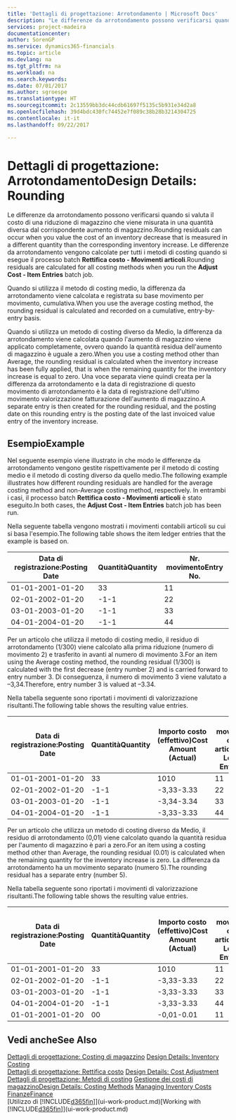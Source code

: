 ```yaml
---
title: 'Dettagli di progettazione: Arrotondamento | Microsoft Docs'
description: "Le differenze da arrotondamento possono verificarsi quando si valuta il costo di una riduzione di magazzino che viene misurata in una quantità diversa dal corrispondente aumento di magazzino. Le differenze da arrotondamento vengono calcolate per tutti i metodi di costing quando si esegue il processo batch **Rettifica costo - Movimenti articoli**."
services: project-madeira
documentationcenter: 
author: SorenGP
ms.service: dynamics365-financials
ms.topic: article
ms.devlang: na
ms.tgt_pltfrm: na
ms.workload: na
ms.search.keywords: 
ms.date: 07/01/2017
ms.author: sgroespe
ms.translationtype: HT
ms.sourcegitcommit: 2c13559bb3dc44cdb61697f5135c5b931e34d2a8
ms.openlocfilehash: 39d4bdc430fc74452e7f089c38b28b3214304725
ms.contentlocale: it-it
ms.lasthandoff: 09/22/2017

---
```

# <a name="design-details-rounding"></a><span data-ttu-id="98970-104">Dettagli di progettazione: Arrotondamento</span><span class="sxs-lookup"><span data-stu-id="98970-104">Design Details: Rounding</span></span>
<span data-ttu-id="98970-105">Le differenze da arrotondamento possono verificarsi quando si valuta il costo di una riduzione di magazzino che viene misurata in una quantità diversa dal corrispondente aumento di magazzino.</span><span class="sxs-lookup"><span data-stu-id="98970-105">Rounding residuals can occur when you value the cost of an inventory decrease that is measured in a different quantity than the corresponding inventory increase.</span></span> <span data-ttu-id="98970-106">Le differenze da arrotondamento vengono calcolate per tutti i metodi di costing quando si esegue il processo batch **Rettifica costo - Movimenti articoli**.</span><span class="sxs-lookup"><span data-stu-id="98970-106">Rounding residuals are calculated for all costing methods when you run the **Adjust Cost - Item Entries** batch job.</span></span>  

 <span data-ttu-id="98970-107">Quando si utilizza il metodo di costing medio, la differenza da arrotondamento viene calcolata e registrata su base movimento per movimento, cumulativa.</span><span class="sxs-lookup"><span data-stu-id="98970-107">When you use the average costing method, the rounding residual is calculated and recorded on a cumulative, entry-by-entry basis.</span></span>  

 <span data-ttu-id="98970-108">Quando si utilizza un metodo di costing diverso da Medio, la differenza da arrotondamento viene calcolata quando l'aumento di magazzino viene applicato completamente, ovvero quando la quantità residua dell'aumento di magazzino è uguale a zero.</span><span class="sxs-lookup"><span data-stu-id="98970-108">When you use a costing method other than Average, the rounding residual is calculated when the inventory increase has been fully applied, that is when the remaining quantity for the inventory increase is equal to zero.</span></span> <span data-ttu-id="98970-109">Una voce separata viene quindi creata per la differenza da arrotondamento e la data di registrazione di questo movimento di arrotondamento è la data di registrazione dell'ultimo movimento valorizzazione fatturazione dell'aumento di magazzino.</span><span class="sxs-lookup"><span data-stu-id="98970-109">A separate entry is then created for the rounding residual, and the posting date on this rounding entry is the posting date of the last invoiced value entry of the inventory increase.</span></span>  

## <a name="example"></a><span data-ttu-id="98970-110">Esempio</span><span class="sxs-lookup"><span data-stu-id="98970-110">Example</span></span>  
 <span data-ttu-id="98970-111">Nel seguente esempio viene illustrato in che modo le differenze da arrotondamento vengono gestite rispettivamente per il metodo di costing medio e il metodo di costing diverso da quello medio.</span><span class="sxs-lookup"><span data-stu-id="98970-111">The following example illustrates how different rounding residuals are handled for the average costing method and non-Average costing method, respectively.</span></span> <span data-ttu-id="98970-112">In entrambi i casi, il processo batch **Rettifica costo - Movimenti articoli** è stato eseguito.</span><span class="sxs-lookup"><span data-stu-id="98970-112">In both cases, the **Adjust Cost - Item Entries** batch job has been run.</span></span>  

 <span data-ttu-id="98970-113">Nella seguente tabella vengono mostrati i movimenti contabili articoli su cui si basa l'esempio.</span><span class="sxs-lookup"><span data-stu-id="98970-113">The following table shows the item ledger entries that the example is based on.</span></span>  

|<span data-ttu-id="98970-114">Data di registrazione:</span><span class="sxs-lookup"><span data-stu-id="98970-114">Posting Date</span></span>|<span data-ttu-id="98970-115">Quantità</span><span class="sxs-lookup"><span data-stu-id="98970-115">Quantity</span></span>|<span data-ttu-id="98970-116">Nr. movimento</span><span class="sxs-lookup"><span data-stu-id="98970-116">Entry No.</span></span>|  
|------------------|--------------|---------------|  
|<span data-ttu-id="98970-117">01-01-20</span><span class="sxs-lookup"><span data-stu-id="98970-117">01-01-20</span></span>|<span data-ttu-id="98970-118">3</span><span class="sxs-lookup"><span data-stu-id="98970-118">3</span></span>|<span data-ttu-id="98970-119">1</span><span class="sxs-lookup"><span data-stu-id="98970-119">1</span></span>|  
|<span data-ttu-id="98970-120">02-01-20</span><span class="sxs-lookup"><span data-stu-id="98970-120">02-01-20</span></span>|<span data-ttu-id="98970-121">-1</span><span class="sxs-lookup"><span data-stu-id="98970-121">-1</span></span>|<span data-ttu-id="98970-122">2</span><span class="sxs-lookup"><span data-stu-id="98970-122">2</span></span>|  
|<span data-ttu-id="98970-123">03-01-20</span><span class="sxs-lookup"><span data-stu-id="98970-123">03-01-20</span></span>|<span data-ttu-id="98970-124">-1</span><span class="sxs-lookup"><span data-stu-id="98970-124">-1</span></span>|<span data-ttu-id="98970-125">3</span><span class="sxs-lookup"><span data-stu-id="98970-125">3</span></span>|  
|<span data-ttu-id="98970-126">04-01-20</span><span class="sxs-lookup"><span data-stu-id="98970-126">04-01-20</span></span>|<span data-ttu-id="98970-127">-1</span><span class="sxs-lookup"><span data-stu-id="98970-127">-1</span></span>|<span data-ttu-id="98970-128">4</span><span class="sxs-lookup"><span data-stu-id="98970-128">4</span></span>|  

 <span data-ttu-id="98970-129">Per un articolo che utilizza il metodo di costing medio, il residuo di arrotondamento (1/300) viene calcolato alla prima riduzione (numero di movimento 2) e trasferito in avanti al numero di movimento 3.</span><span class="sxs-lookup"><span data-stu-id="98970-129">For an item using the Average costing method, the rounding residual (1/300) is calculated with the first decrease (entry number 2) and is carried forward to entry number 3.</span></span> <span data-ttu-id="98970-130">Di conseguenza, il numero di movimento 3 viene valutato a –3,34.</span><span class="sxs-lookup"><span data-stu-id="98970-130">Therefore, entry number 3 is valued at –3.34.</span></span>  

 <span data-ttu-id="98970-131">Nella tabella seguente sono riportati i movimenti di valorizzazione risultanti.</span><span class="sxs-lookup"><span data-stu-id="98970-131">The following table shows the resulting value entries.</span></span>  

|<span data-ttu-id="98970-132">Data di registrazione:</span><span class="sxs-lookup"><span data-stu-id="98970-132">Posting Date</span></span>|<span data-ttu-id="98970-133">Quantità</span><span class="sxs-lookup"><span data-stu-id="98970-133">Quantity</span></span>|<span data-ttu-id="98970-134">Importo costo (effettivo)</span><span class="sxs-lookup"><span data-stu-id="98970-134">Cost Amount (Actual)</span></span>|<span data-ttu-id="98970-135">Nr. movimento cont. articolo</span><span class="sxs-lookup"><span data-stu-id="98970-135">Item Ledger Entry No.</span></span>|<span data-ttu-id="98970-136">Nr. movimento</span><span class="sxs-lookup"><span data-stu-id="98970-136">Entry No.</span></span>|  
|------------------|--------------|----------------------------|---------------------------|---------------|  
|<span data-ttu-id="98970-137">01-01-20</span><span class="sxs-lookup"><span data-stu-id="98970-137">01-01-20</span></span>|<span data-ttu-id="98970-138">3</span><span class="sxs-lookup"><span data-stu-id="98970-138">3</span></span>|<span data-ttu-id="98970-139">10</span><span class="sxs-lookup"><span data-stu-id="98970-139">10</span></span>|<span data-ttu-id="98970-140">1</span><span class="sxs-lookup"><span data-stu-id="98970-140">1</span></span>|<span data-ttu-id="98970-141">1</span><span class="sxs-lookup"><span data-stu-id="98970-141">1</span></span>|  
|<span data-ttu-id="98970-142">02-01-20</span><span class="sxs-lookup"><span data-stu-id="98970-142">02-01-20</span></span>|<span data-ttu-id="98970-143">-1</span><span class="sxs-lookup"><span data-stu-id="98970-143">-1</span></span>|<span data-ttu-id="98970-144">-3,33</span><span class="sxs-lookup"><span data-stu-id="98970-144">-3.33</span></span>|<span data-ttu-id="98970-145">2</span><span class="sxs-lookup"><span data-stu-id="98970-145">2</span></span>|<span data-ttu-id="98970-146">2</span><span class="sxs-lookup"><span data-stu-id="98970-146">2</span></span>|  
|<span data-ttu-id="98970-147">03-01-20</span><span class="sxs-lookup"><span data-stu-id="98970-147">03-01-20</span></span>|<span data-ttu-id="98970-148">-1</span><span class="sxs-lookup"><span data-stu-id="98970-148">-1</span></span>|<span data-ttu-id="98970-149">-3,34</span><span class="sxs-lookup"><span data-stu-id="98970-149">-3.34</span></span>|<span data-ttu-id="98970-150">3</span><span class="sxs-lookup"><span data-stu-id="98970-150">3</span></span>|<span data-ttu-id="98970-151">3</span><span class="sxs-lookup"><span data-stu-id="98970-151">3</span></span>|  
|<span data-ttu-id="98970-152">04-01-20</span><span class="sxs-lookup"><span data-stu-id="98970-152">04-01-20</span></span>|<span data-ttu-id="98970-153">-1</span><span class="sxs-lookup"><span data-stu-id="98970-153">-1</span></span>|<span data-ttu-id="98970-154">-3,33</span><span class="sxs-lookup"><span data-stu-id="98970-154">-3.33</span></span>|<span data-ttu-id="98970-155">4</span><span class="sxs-lookup"><span data-stu-id="98970-155">4</span></span>|<span data-ttu-id="98970-156">4</span><span class="sxs-lookup"><span data-stu-id="98970-156">4</span></span>|  

 <span data-ttu-id="98970-157">Per un articolo che utilizza un metodo di costing diverso da Medio, il residuo di arrotondamento (0,01) viene calcolato quando la quantità residua per l'aumento di magazzino è pari a zero.</span><span class="sxs-lookup"><span data-stu-id="98970-157">For an item using a costing method other than Average, the rounding residual (0.01) is calculated when the remaining quantity for the inventory increase is zero.</span></span> <span data-ttu-id="98970-158">La differenza da arrotondamento ha un movimento separato (numero 5).</span><span class="sxs-lookup"><span data-stu-id="98970-158">The rounding residual has a separate entry (number 5).</span></span>  

 <span data-ttu-id="98970-159">Nella tabella seguente sono riportati i movimenti di valorizzazione risultanti.</span><span class="sxs-lookup"><span data-stu-id="98970-159">The following table shows the resulting value entries.</span></span>  

|<span data-ttu-id="98970-160">Data di registrazione:</span><span class="sxs-lookup"><span data-stu-id="98970-160">Posting Date</span></span>|<span data-ttu-id="98970-161">Quantità</span><span class="sxs-lookup"><span data-stu-id="98970-161">Quantity</span></span>|<span data-ttu-id="98970-162">Importo costo (effettivo)</span><span class="sxs-lookup"><span data-stu-id="98970-162">Cost Amount (Actual)</span></span>|<span data-ttu-id="98970-163">Nr. movimento cont. articolo</span><span class="sxs-lookup"><span data-stu-id="98970-163">Item Ledger Entry No.</span></span>|<span data-ttu-id="98970-164">Nr. movimento</span><span class="sxs-lookup"><span data-stu-id="98970-164">Entry No.</span></span>|  
|------------------|--------------|----------------------------|---------------------------|---------------|  
|<span data-ttu-id="98970-165">01-01-20</span><span class="sxs-lookup"><span data-stu-id="98970-165">01-01-20</span></span>|<span data-ttu-id="98970-166">3</span><span class="sxs-lookup"><span data-stu-id="98970-166">3</span></span>|<span data-ttu-id="98970-167">10</span><span class="sxs-lookup"><span data-stu-id="98970-167">10</span></span>|<span data-ttu-id="98970-168">1</span><span class="sxs-lookup"><span data-stu-id="98970-168">1</span></span>|<span data-ttu-id="98970-169">1</span><span class="sxs-lookup"><span data-stu-id="98970-169">1</span></span>|  
|<span data-ttu-id="98970-170">02-01-20</span><span class="sxs-lookup"><span data-stu-id="98970-170">02-01-20</span></span>|<span data-ttu-id="98970-171">-1</span><span class="sxs-lookup"><span data-stu-id="98970-171">-1</span></span>|<span data-ttu-id="98970-172">-3,33</span><span class="sxs-lookup"><span data-stu-id="98970-172">-3.33</span></span>|<span data-ttu-id="98970-173">2</span><span class="sxs-lookup"><span data-stu-id="98970-173">2</span></span>|<span data-ttu-id="98970-174">2</span><span class="sxs-lookup"><span data-stu-id="98970-174">2</span></span>|  
|<span data-ttu-id="98970-175">03-01-20</span><span class="sxs-lookup"><span data-stu-id="98970-175">03-01-20</span></span>|<span data-ttu-id="98970-176">-1</span><span class="sxs-lookup"><span data-stu-id="98970-176">-1</span></span>|<span data-ttu-id="98970-177">-3,33</span><span class="sxs-lookup"><span data-stu-id="98970-177">-3.33</span></span>|<span data-ttu-id="98970-178">3</span><span class="sxs-lookup"><span data-stu-id="98970-178">3</span></span>|<span data-ttu-id="98970-179">3</span><span class="sxs-lookup"><span data-stu-id="98970-179">3</span></span>|  
|<span data-ttu-id="98970-180">04-01-20</span><span class="sxs-lookup"><span data-stu-id="98970-180">04-01-20</span></span>|<span data-ttu-id="98970-181">-1</span><span class="sxs-lookup"><span data-stu-id="98970-181">-1</span></span>|<span data-ttu-id="98970-182">-3,33</span><span class="sxs-lookup"><span data-stu-id="98970-182">-3.33</span></span>|<span data-ttu-id="98970-183">4</span><span class="sxs-lookup"><span data-stu-id="98970-183">4</span></span>|<span data-ttu-id="98970-184">4</span><span class="sxs-lookup"><span data-stu-id="98970-184">4</span></span>|  
|<span data-ttu-id="98970-185">01-01-20</span><span class="sxs-lookup"><span data-stu-id="98970-185">01-01-20</span></span>|<span data-ttu-id="98970-186">0</span><span class="sxs-lookup"><span data-stu-id="98970-186">0</span></span>|<span data-ttu-id="98970-187">-0,01</span><span class="sxs-lookup"><span data-stu-id="98970-187">-0.01</span></span>|<span data-ttu-id="98970-188">1</span><span class="sxs-lookup"><span data-stu-id="98970-188">1</span></span>|<span data-ttu-id="98970-189">5</span><span class="sxs-lookup"><span data-stu-id="98970-189">5</span></span>|  

## <a name="see-also"></a><span data-ttu-id="98970-190">Vedi anche</span><span class="sxs-lookup"><span data-stu-id="98970-190">See Also</span></span>  
 <span data-ttu-id="98970-191">[Dettagli di progettazione: Costing di magazzino](design-details-inventory-costing.md) </span><span class="sxs-lookup"><span data-stu-id="98970-191">[Design Details: Inventory Costing](design-details-inventory-costing.md) </span></span>  
 <span data-ttu-id="98970-192">[Dettagli di progettazione: Rettifica costo](design-details-cost-adjustment.md) </span><span class="sxs-lookup"><span data-stu-id="98970-192">[Design Details: Cost Adjustment](design-details-cost-adjustment.md) </span></span>  
 <span data-ttu-id="98970-193">[Dettagli di progettazione: Metodi di costing](design-details-costing-methods.md) [Gestione dei costi di magazzino](finance-manage-inventory-costs.md)</span><span class="sxs-lookup"><span data-stu-id="98970-193">[Design Details: Costing Methods](design-details-costing-methods.md) [Managing Inventory Costs](finance-manage-inventory-costs.md)</span></span>  
 [<span data-ttu-id="98970-194">Finanze</span><span class="sxs-lookup"><span data-stu-id="98970-194">Finance</span></span>](finance.md)  
 <span data-ttu-id="98970-195">[Utilizzo di [!INCLUDE[d365fin](includes/d365fin_md.md)]](ui-work-product.md)</span><span class="sxs-lookup"><span data-stu-id="98970-195">[Working with [!INCLUDE[d365fin](includes/d365fin_md.md)]](ui-work-product.md)</span></span>

